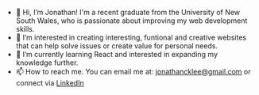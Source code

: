 - 👋 Hi, I’m Jonathan! I'm a recent graduate from the University of New South Wales, who is passionate about improving my web development skills.
- 👀 I’m interested in creating interesting, funtional and creative websites that can help solve issues or create value for personal needs.
- 🌱 I’m currently learning React and interested in expanding my knowledge further.
- 📫 How to reach me. You can email me at: jonathancklee@gmail.com or connect via [LinkedIn](https://www.linkedin.com/in/jonathan-lee-97bbb9207/)

<!---
jonathancklee1/jonathancklee1 is a ✨ special ✨ repository because its `README.md` (this file) appears on your GitHub profile.
You can click the Preview link to take a look at your changes.
--->

